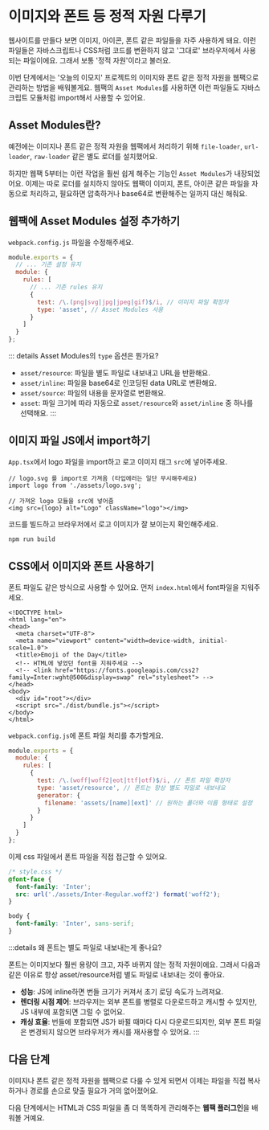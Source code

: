 # 이미지와 폰트 등 정적 자원 다루기

웹사이트를 만들다 보면 이미지, 아이콘, 폰트 같은 파일들을 자주 사용하게 돼요. 이런 파일들은 자바스크립트나 CSS처럼 코드를 변환하지 않고 '그대로' 브라우저에서 사용되는 파일이에요. 그래서 보통 '정적 자원'이라고 불러요.

이번 단계에서는 '오늘의 이모지' 프로젝트의 이미지와 폰트 같은 정적 자원을 웹팩으로 관리하는 방법을 배워볼게요. 웹팩의 `Asset Modules`를 사용하면 이런 파일들도 자바스크립트 모듈처럼 import해서 사용할 수 있어요.

## Asset Modules란?

예전에는 이미지나 폰트 같은 정적 자원을 웹팩에서 처리하기 위해 `file-loader`, `url-loader`, `raw-loader` 같은 별도 로더를 설치했어요.

하지만 웹팩 5부터는 이런 작업을 훨씬 쉽게 해주는 기능인 `Asset Modules`가 내장되었어요. 이제는 따로 로더를 설치하지 않아도 웹팩이 이미지, 폰트, 아이콘 같은 파일을 자동으로 처리하고, 필요하면 압축하거나 base64로 변환해주는 일까지 대신 해줘요.

## 웹팩에 Asset Modules 설정 추가하기

`webpack.config.js` 파일을 수정해주세요.

```js
module.exports = {
  // ... 기존 설정 유지
  module: {
    rules: [
      // ... 기존 rules 유지
      {
        test: /\.(png|svg|jpg|jpeg|gif)$/i, // 이미지 파일 확장자
        type: 'asset', // Asset Modules 사용
      }
    ]
  }
};
```

::: details Asset Modules의 `type` 옵션은 뭔가요?
- `asset/resource`: 파일을 별도 파일로 내보내고 URL을 반환해요.
- `asset/inline`: 파일을 base64로 인코딩된 data URL로 변환해요.
- `asset/source`: 파일의 내용을 문자열로 변환해요.
- `asset`: 파일 크기에 따라 자동으로 `asset/resource`와 `asset/inline` 중 하나를 선택해요.
:::

## 이미지 파일 JS에서 import하기

`App.tsx`에서 logo 파일을 import하고 로고 이미지 태그 `src`에 넣어주세요.

```tsx
// logo.svg 를 import로 가져옴 (타입에러는 일단 무시해주세요)
import logo from './assets/logo.svg';

// 가져온 logo 모듈을 src에 넣어줌
<img src={logo} alt="Logo" className="logo"></img>
```

코드를 빌드하고 브라우저에서 로고 이미지가 잘 보이는지 확인해주세요.

```bash
npm run build
```

## CSS에서 이미지와 폰트 사용하기

폰트 파일도 같은 방식으로 사용할 수 있어요. 먼저 `index.html`에서 font파일을 지워주세요.
```html{7-8}
<!DOCTYPE html>
<html lang="en">
<head>
  <meta charset="UTF-8">
  <meta name="viewport" content="width=device-width, initial-scale=1.0">
  <title>Emoji of the Day</title>
  <!-- HTML에 넣었던 font을 지워주세요 -->
  <!-- <link href="https://fonts.googleapis.com/css2?family=Inter:wght@500&display=swap" rel="stylesheet"> -->
</head>
<body>
  <div id="root"></div>
  <script src="./dist/bundle.js"></script>
</body>
</html>
```

`webpack.config.js`에 폰트 파일 처리를 추가할게요.
```js
module.exports = {
  module: {
    rules: [
      {
        test: /\.(woff|woff2|eot|ttf|otf)$/i, // 폰트 파일 확장자
        type: 'asset/resource', // 폰트는 항상 별도 파일로 내보내요
        generator: {
          filename: 'assets/[name][ext]' // 원하는 폴더와 이름 형태로 설정
        }
      }
    ]
  }
};
```



이제 css 파일에서 폰트 파일을 직접 접근할 수 있어요.
```css
/* style.css */
@font-face {
  font-family: 'Inter';
  src: url('./assets/Inter-Regular.woff2') format('woff2');
}

body {
  font-family: 'Inter', sans-serif;
}
```
:::details 왜 폰트는 별도 파일로 내보내는게 좋나요?

폰트는 이미지보다 훨씬 용량이 크고, 자주 바뀌지 않는 정적 자원이에요. 그래서 다음과 같은 이유로 항상 asset/resource처럼 별도 파일로 내보내는 것이 좋아요.

- **성능**: JS에 inline하면 번들 크기가 커져서 초기 로딩 속도가 느려져요.
- **렌더링 시점 제어**: 브라우저는 외부 폰트를 병렬로 다운로드하고 캐시할 수 있지만, JS 내부에 포함되면 그럴 수 없어요.
- **캐싱 효율**: 번들에 포함되면 JS가 바뀔 때마다 다시 다운로드되지만, 외부 폰트 파일은 변경되지 않으면 브라우저가 캐시를 재사용할 수 있어요.
:::

## 다음 단계

이미지나 폰트 같은 정적 자원을 웹팩으로 다룰 수 있게 되면서 이제는 파일을 직접 복사하거나 경로를 손으로 맞출 필요가 거의 없어졌어요.

다음 단계에서는 HTML과 CSS 파일을 좀 더 똑똑하게 관리해주는 **웹팩 플러그인**을 배워볼 거예요.